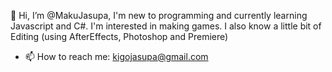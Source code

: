 👋 Hi, I’m @MakuJasupa, I'm new to programming and currently learning Javascript and C#.
I'm interested in making games. I also know a little bit of Editing (using AfterEffects, Photoshop and Premiere)

- 📫 How to reach me: kigojasupa@gmail.com


<!---
MakuJasupa/MakuJasupa is a ✨ special ✨ repository because its `README.md` (this file) appears on your GitHub profile.
You can click the Preview link to take a look at your changes.
--->
